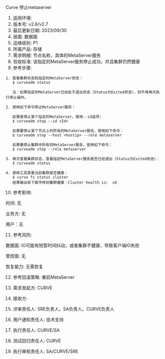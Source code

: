 Curve 停止metaserver

1. 适用环境: 
2. 版本号: v2.6/v2.7
3. 最后更新日期: 2023/09/30
4. 层面: 数据面
5. 运维级别: P1
6. 所属产品: 存储
7. 需求明细: 节点名称，具体的MetaServer服务
8. 验收标准: 该指定的MetaServer服务停止成功，并且集群仍然健康
9. 参考步骤:

```plaintext
1. 查看集群状态和指定的MetaServer状态：
   $ curveadm status
   
   注：如果指定的MetaServer已经处于退出状态（Status为Exited状态），则不用再次执行停止操作。
   
2. 使用如下命令停止MetaServer服务：

   如果是停止某个指定的MetaServer，使用--id选项:
   $ curveadm stop --id <Id>
   
   如果要停止某个节点上的所有的MetaServer服务，使用如下命令：
   $ curveadm stop --host <hostip> --role metaserver
   
   如果要停止集群中所有的MetaServer服务，使用如下命令：
   $ curveadm stop --role metaserver
   
3. 再次查看集群状态，查看指定MetaServer服务是否已经退出（Status为Exited状态）：
   $ curveadm status
   
4. 使用工具查看当前集群是否健康：
   $ curve fs status cluster
   结果输出有下面字样则集群健康：Cluster health is:  ok
```

10. 参考影响:

时间: 无

业务方: 无

用户：无

11. 参考风险:

数据面: IO可能有短暂时间抖动，或者集群不健康，导致客户端IO失败

管控面: 无

恢复能力: 无需恢复

12. 参考回滚策略: 重启MetaServer

13. 需求发起方: CURVE

14. 接收方:

15. 评审责任人: SRE负责人，SA负责人，CURVE负责人

16. 用户通知责任人: 技术支持

17. 执行责任人: CURVE/SA

18. 测试回归责任人: CURVE

19. 执行审核责任人: SA/CURVE/SRE